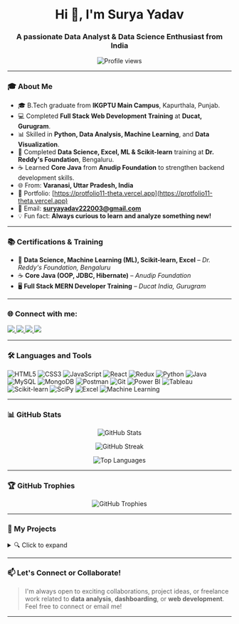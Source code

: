 <h1 align="center">Hi 👋, I'm Surya Yadav</h1>
<h3 align="center">A passionate Data Analyst & Data Science Enthusiast from India</h3>

<p align="center">
  <img src="https://komarev.com/ghpvc/?username=suryayadav731&label=Profile%20views&color=0e75b6&style=flat" alt="Profile views" />
</p>

---

### 🎓 About Me

- 🎓 B.Tech graduate from **IKGPTU Main Campus**, Kapurthala, Punjab.  
- 💻 Completed **Full Stack Web Development Training** at **Ducat, Gurugram**.  
- 📊 Skilled in **Python, Data Analysis, Machine Learning**, and **Data Visualization**.  
- 🧠 Completed **Data Science, Excel, ML & Scikit-learn** training at **Dr. Reddy's Foundation**, Bengaluru.  
- ☕ Learned **Core Java** from **Anudip Foundation** to strengthen backend development skills.  
- 🌐 From: **Varanasi, Uttar Pradesh, India**  
- 🔗 Portfolio: [https://protfolio11-theta.vercel.app](https://protfolio11-theta.vercel.app)  
- 📧 Email: **suryayadav222003@gmail.com**  
- 💡 Fun fact: **Always curious to learn and analyze something new!**

---

### 📚 Certifications & Training

- 🧠 **Data Science, Machine Learning (ML), Scikit-learn, Excel** – *Dr. Reddy's Foundation, Bengaluru*  
- ☕ **Core Java (OOP, JDBC, Hibernate)** – *Anudip Foundation*  
- 🖥️ **Full Stack MERN Developer Training** – *Ducat India, Gurugram*  

---

### 🌐 Connect with me:

<p align="left">
  <a href="https://www.linkedin.com/in/surya-yadav-b51007218/" target="blank">
    <img src="https://img.shields.io/badge/LinkedIn-blue?style=for-the-badge&logo=linkedin" />
  </a>
  <a href="https://www.instagram.com/sparks__surya731/" target="blank">
    <img src="https://img.shields.io/badge/Instagram-pink?style=for-the-badge&logo=instagram" />
  </a>
  <a href="https://www.facebook.com/profile.php?id=100077367023818" target="blank">
    <img src="https://img.shields.io/badge/Facebook-blue?style=for-the-badge&logo=facebook" />
  </a>
  <a href="https://www.youtube.com/@sparksurya2656" target="blank">
    <img src="https://img.shields.io/badge/YouTube-red?style=for-the-badge&logo=youtube" />
  </a>
</p>

---

### 🛠️ Languages and Tools

![HTML5](https://img.shields.io/badge/-HTML5-E34F26?logo=html5&logoColor=white&style=flat-square)
![CSS3](https://img.shields.io/badge/-CSS3-1572B6?logo=css3&logoColor=white&style=flat-square)
![JavaScript](https://img.shields.io/badge/-JavaScript-F7DF1E?logo=javascript&logoColor=black&style=flat-square)
![React](https://img.shields.io/badge/-React-20232A?logo=react&logoColor=61DAFB&style=flat-square)
![Redux](https://img.shields.io/badge/-Redux-764ABC?logo=redux&logoColor=white&style=flat-square)
![Python](https://img.shields.io/badge/-Python-3776AB?logo=python&logoColor=white&style=flat-square)
![Java](https://img.shields.io/badge/-Java-007396?logo=java&logoColor=white&style=flat-square)
![MySQL](https://img.shields.io/badge/-MySQL-4479A1?logo=mysql&logoColor=white&style=flat-square)
![MongoDB](https://img.shields.io/badge/-MongoDB-47A248?logo=mongodb&logoColor=white&style=flat-square)
![Postman](https://img.shields.io/badge/-Postman-FF6C37?logo=postman&logoColor=white&style=flat-square)
![Git](https://img.shields.io/badge/-Git-F05032?logo=git&logoColor=white&style=flat-square)
![Power BI](https://img.shields.io/badge/-Power%20BI-F2C811?logo=powerbi&logoColor=black&style=flat-square)
![Tableau](https://img.shields.io/badge/-Tableau-E97627?logo=tableau&logoColor=white&style=flat-square)
![Scikit-learn](https://img.shields.io/badge/-Scikit--learn-F7931E?logo=scikit-learn&logoColor=white&style=flat-square)
![SciPy](https://img.shields.io/badge/-SciPy-8CAAE6?logo=scipy&logoColor=white&style=flat-square)
![Excel](https://img.shields.io/badge/-Excel-217346?logo=microsoft-excel&logoColor=white&style=flat-square)
![Machine Learning](https://img.shields.io/badge/-Machine%20Learning-00C7B7?style=flat-square&logo=data:image/svg+xml;base64,PHN2ZyB3aWR0aD0iMjAiIGhlaWdodD0iMjAiIHhtbG5zPSJodHRwOi8vd3d3LnczLm9yZy8yMDAwL3N2ZyIgZmlsbD0iI2ZmZiI+PHBhdGggZD0iTTUgNUgxNU0xNSA1TDE1IDE1TDUgMTVNNiAxNkwxNCA0IiBzdHJva2U9IiMwMGM3YjciIHN0cm9rZS13aWR0aD0iMiIvPjwvc3ZnPg==)

---

### 📊 GitHub Stats

<p align="center">
  <img src="https://github-readme-stats.vercel.app/api?username=suryayadav731&show_icons=true&theme=tokyonight" alt="GitHub Stats"/>
</p>

<p align="center">
  <img src="https://github-readme-streak-stats.herokuapp.com/?user=suryayadav731&theme=tokyonight" alt="GitHub Streak"/>
</p>

<p align="center">
  <img src="https://github-readme-stats.vercel.app/api/top-langs?username=suryayadav731&layout=compact&theme=tokyonight" alt="Top Languages"/>
</p>

---

### 🏆 GitHub Trophies

<p align="center">
  <img src="https://github-profile-trophy.vercel.app/?username=suryayadav731&theme=gruvbox&no-frame=true&row=1&column=7" alt="GitHub Trophies"/>
</p>

---

### 📁 My Projects

<details>
  <summary>🔍 Click to expand</summary>
  
- ✅ Job Portal App using MERN Stack  
- 📊 IPL Data Analysis (SQL + Power BI)  
- 🧠 Customer Behavior & Churn Prediction  
- 📚 Library Management System using Java + MySQL + Hibernate  
- 📝 CodeBook App using React + Redux Toolkit  
- 🎲 Dice Game (React) | 🎮 Bat-Ball-Stump Game  
- 📋 To-do & Contact List Manager (React)
  
</details>

---

### 📫 Let's Connect or Collaborate!
> I'm always open to exciting collaborations, project ideas, or freelance work related to **data analysis**, **dashboarding**, or **web development**. Feel free to connect or email me!

---
